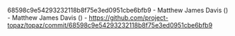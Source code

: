68598c9e54293232118b8f75e3ed0951cbe6bfb9 - Matthew James Davis () - Matthew James Davis () - https://github.com/project-topaz/topaz/commit/68598c9e54293232118b8f75e3ed0951cbe6bfb9
